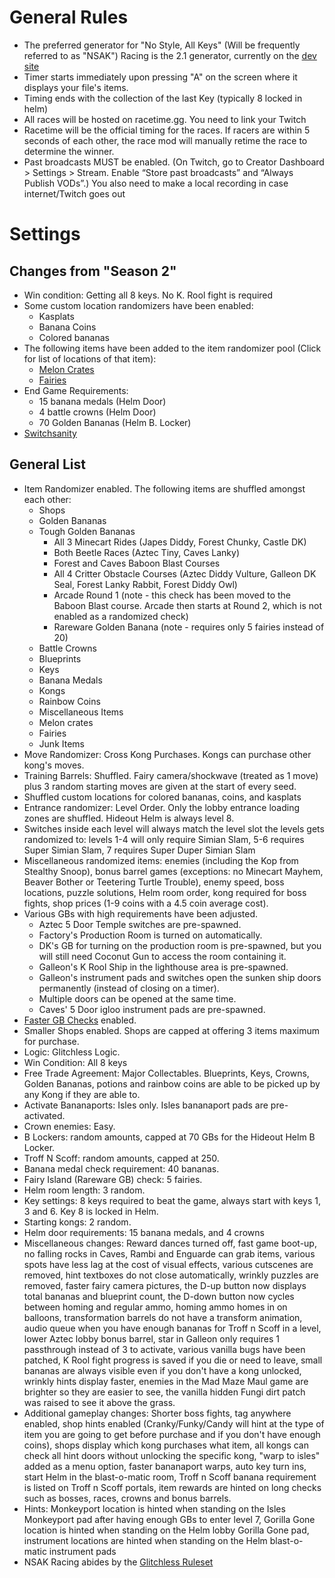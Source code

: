 # General Rules
- The preferred generator for "No Style, All Keys" (Will be frequently referred to as "NSAK") Racing is the 2.1 generator, currently on the [dev site](https://dev.dk64randomizer.com)
- Timer starts immediately upon pressing "A" on the screen where it displays your file's items.
- Timing ends with the collection of the last Key (typically 8 locked in helm)
- All races will be hosted on racetime.gg. You need to link your Twitch 
- Racetime will be the official timing for the races. If racers are within 5 seconds of each other, the race mod will manually retime the race to determine the winner. 
- Past broadcasts MUST be enabled. (On Twitch, go to Creator Dashboard > Settings > Stream. Enable “Store past broadcasts” and “Always Publish VODs”.) You also need to make a local recording in case internet/Twitch goes out 

# Settings
## Changes from "Season 2"
- Win condition: Getting all 8 keys. No K. Rool fight is required
- Some custom location randomizers have been enabled:
    - Kasplats
    - Banana Coins
    - Colored bananas
- The following items have been added to the item randomizer pool (Click for list of locations of that item):
    - [Melon Crates](./VanillaItemLocations#meloncrates)
    - [Fairies](./VanillaItemLocations#fairies)
- End Game Requirements:
    - 15 banana medals (Helm Door)
    - 4 battle crowns (Helm Door)
    - 70 Golden Bananas (Helm B. Locker)
- [Switchsanity](./SwitchsanitySwitches)

## General List
- Item Randomizer enabled. The following items are shuffled amongst each other:
    - Shops
    - Golden Bananas
    - Tough Golden Bananas
        - All 3 Minecart Rides (Japes Diddy, Forest Chunky, Castle DK)
        - Both Beetle Races (Aztec Tiny, Caves Lanky)
        - Forest and Caves Baboon Blast Courses
        - All 4 Critter Obstacle Courses (Aztec Diddy Vulture, Galleon DK Seal, Forest Lanky Rabbit, Forest Diddy Owl)
        - Arcade Round 1 (note - this check has been moved to the Baboon Blast course. Arcade then starts at Round 2, which is not enabled as a randomized check)
        - Rareware Golden Banana (note - requires only 5 fairies instead of 20)
    - Battle Crowns
    - Blueprints
    - Keys
    - Banana Medals
    - Kongs
    - Rainbow Coins
    - Miscellaneous Items
    - Melon crates
    - Fairies
    - Junk Items
- Move Randomizer: Cross Kong Purchases. Kongs can purchase other kong's moves.
- Training Barrels: Shuffled. Fairy camera/shockwave (treated as 1 move) plus 3 random starting moves are given at the start of every seed.
- Shuffled custom locations for colored bananas, coins, and kasplats
- Entrance randomizer: Level Order. Only the lobby entrance loading zones are shuffled. Hideout Helm is always level 8.
- Switches inside each level will always match the level slot the levels gets randomized to: levels 1-4 will only require Simian Slam, 5-6 requires Super Simian Slam, 7 requires Super Duper Simian Slam
- Miscellaneous randomized items: enemies (including the Kop from Stealthy Snoop), bonus barrel games (exceptions: no Minecart Mayhem, Beaver Bother or Teetering Turtle Trouble), enemy speed, boss locations, puzzle solutions, Helm room order, kong required for boss fights, shop prices (1-9 coins with a 4.5 coin average cost).
- Various GBs with high requirements have been adjusted.
    - Aztec 5 Door Temple switches are pre-spawned.
    - Factory's Production Room is turned on automatically.
    - DK's GB for turning on the production room is pre-spawned, but you will still need Coconut Gun to access the room containing it.
    - Galleon's K Rool Ship in the lighthouse area is pre-spawned.
    - Galleon's instrument pads and switches open the sunken ship doors permanently (instead of closing on a timer).
    - Multiple doors can be opened at the same time.
    - Caves' 5 Door igloo instrument pads are pre-spawned.
- [Faster GB Checks](https://github.com/2dos/DK64-Randomizer/wiki/Feature-Explanations#fast-golden-bananas) enabled.
- Smaller Shops enabled. Shops are capped at offering 3 items maximum for purchase.
- Logic: Glitchless Logic.
- Win Condition: All 8 keys
- Free Trade Agreement: Major Collectables. Blueprints, Keys, Crowns, Golden Bananas, potions and rainbow coins are able to be picked up by any Kong if they are able to.
- Activate Bananaports: Isles only. Isles bananaport pads are pre-activated.
- Crown enemies: Easy.
- B Lockers: random amounts, capped at 70 GBs for the Hideout Helm B Locker.
- Troff N Scoff: random amounts, capped at 250.
- Banana medal check requirement: 40 bananas.
- Fairy Island (Rareware GB) check: 5 fairies.
- Helm room length: 3 random.
- Key settings: 8 keys required to beat the game, always start with keys 1, 3 and 6. Key 8 is locked in Helm.
- Starting kongs: 2 random.
- Helm door requirements: 15 banana medals, and 4 crowns
- Miscellaneous changes: Reward dances turned off, fast game boot-up, no falling rocks in Caves, Rambi and Enguarde can grab items, various spots have less lag at the cost of visual effects, various cutscenes are removed, hint textboxes do not close automatically, wrinkly puzzles are removed, faster fairy camera pictures, the D-up button now displays total bananas and blueprint count, the D-down button now cycles between homing and regular ammo, homing ammo homes in on balloons, transformation barrels do not have a transform animation, audio queue when you have enough bananas for Troff n Scoff in a level, lower Aztec lobby bonus barrel, star in Galleon only requires 1 passthrough instead of 3 to activate, various vanilla bugs have been patched, K Rool fight progress is saved if you die or need to leave, small bananas are always visible even if you don't have a kong unlocked, wrinkly hints display faster, enemies in the Mad Maze Maul game are brighter so they are easier to see, the vanilla hidden Fungi dirt patch was raised to see it above the grass.
- Additional gameplay changes: Shorter boss fights, tag anywhere enabled, shop hints enabled (Cranky/Funky/Candy will hint at the type of item you are going to get before purchase and if you don't have enough coins), shops display which kong purchases what item, all kongs can check all hint doors without unlocking the specific kong, "warp to isles" added as a menu option, faster bananaport warps, auto key turn ins, start Helm in the blast-o-matic room, Troff n Scoff banana requirement is listed on Troff n Scoff portals, item rewards are hinted on long checks such as bosses, races, crowns and bonus barrels.
- Hints: Monkeyport location is hinted when standing on the Isles Monkeyport pad after having enough GBs to enter level 7, Gorilla Gone location is hinted when standing on the Helm lobby Gorilla Gone pad, instrument locations are hinted when standing on the Helm blast-o-matic instrument pads
- NSAK Racing abides by the [Glitchless Ruleset](./GlitchlessRuleset)
